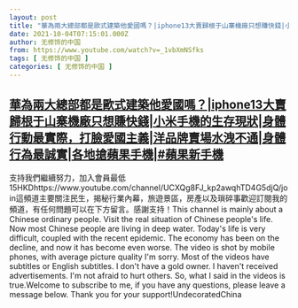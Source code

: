 ```yaml
---
layout: post
title: "華為兩大總部都是歐式建築他愛國嗎？|iphone13大賣歸根于山寨機廠只想賺快錢|小米手機的生存現狀|身體行動最實際，打臉愛國主義|洋品牌賣場水洩不通|身體行為最誠實|各地搶蘋果手機|#蘋果新手機"
date: 2021-10-04T07:15:01.000Z
author: 无修饰的中国
from: https://www.youtube.com/watch?v=_1vbXmNSfks
tags: [ 无修饰的中国 ]
categories: [ 无修饰的中国 ]
---
```

<!--1633331701000-->
[華為兩大總部都是歐式建築他愛國嗎？|iphone13大賣歸根于山寨機廠只想賺快錢|小米手機的生存現狀|身體行動最實際，打臉愛國主義|洋品牌賣場水洩不通|身體行為最誠實|各地搶蘋果手機|#蘋果新手機](https://www.youtube.com/watch?v=_1vbXmNSfks)
------

<div>
支持我們繼續努力，加入會員最低15HKDhttps://www.youtube.com/channel/UCXQg8FJ_kp2awqhTD4G5djQ/join這頻道主要關注民生，揭秘行業內幕，旅遊景區，房產以及瑣碎事歡迎訂閱我的頻道，有任何問題可以在下方留言。感謝支持！This channel is mainly about a Chinese ordinary people. Visit the real situation of Chinese people's life. Now most Chinese people are living in deep water. Today's life is very difficult, coupled with the recent epidemic. The economy has been on the decline, and now it has become even worse. The video is shot by mobile phones, with average picture quality I'm sorry. Most of the videos have subtitles or English subtitles. I don't have a gold owner. I haven't received advertisements. I'm not afraid to hurt others. So, what I said in the videos is true.Welcome to subscribe to me, if you have any questions, please leave a message below. Thank you for your support!UndecoratedChina
</div>
